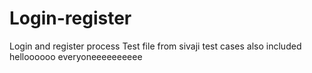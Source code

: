 # Login-register
Login and register process
Test file from sivaji
test cases also included
helloooooo everyoneeeeeeeeee
